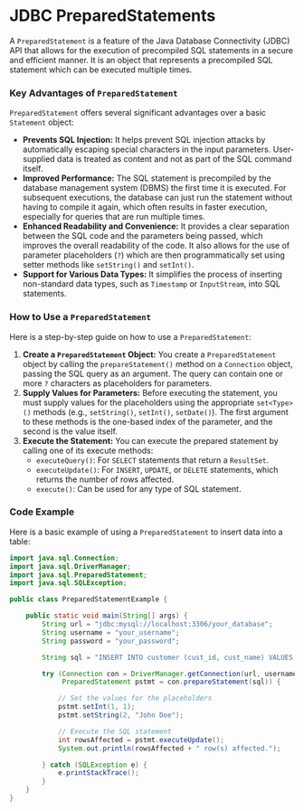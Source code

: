 # JDBC PreparedStatements

A `PreparedStatement` is a feature of the Java Database Connectivity (JDBC) API that allows for the execution of precompiled SQL statements in a secure and efficient manner. It is an object that represents a precompiled SQL statement which can be executed multiple times.

### Key Advantages of `PreparedStatement`

`PreparedStatement` offers several significant advantages over a basic `Statement` object:

*   **Prevents SQL Injection:** It helps prevent SQL injection attacks by automatically escaping special characters in the input parameters. User-supplied data is treated as content and not as part of the SQL command itself.
*   **Improved Performance:** The SQL statement is precompiled by the database management system (DBMS) the first time it is executed. For subsequent executions, the database can just run the statement without having to compile it again, which often results in faster execution, especially for queries that are run multiple times.
*   **Enhanced Readability and Convenience:** It provides a clear separation between the SQL code and the parameters being passed, which improves the overall readability of the code. It also allows for the use of parameter placeholders (`?`) which are then programmatically set using setter methods like `setString()` and `setInt()`.
*   **Support for Various Data Types:** It simplifies the process of inserting non-standard data types, such as `Timestamp` or `InputStream`, into SQL statements.

### How to Use a `PreparedStatement`

Here is a step-by-step guide on how to use a `PreparedStatement`:

1.  **Create a `PreparedStatement` Object:** You create a `PreparedStatement` object by calling the `prepareStatement()` method on a `Connection` object, passing the SQL query as an argument. The query can contain one or more `?` characters as placeholders for parameters.
2.  **Supply Values for Parameters:** Before executing the statement, you must supply values for the placeholders using the appropriate `set<Type>()` methods (e.g., `setString()`, `setInt()`, `setDate()`). The first argument to these methods is the one-based index of the parameter, and the second is the value itself.
3.  **Execute the Statement:** You can execute the prepared statement by calling one of its execute methods:
    *   `executeQuery()`: For `SELECT` statements that return a `ResultSet`.
    *   `executeUpdate()`: For `INSERT`, `UPDATE`, or `DELETE` statements, which returns the number of rows affected.
    *   `execute()`: Can be used for any type of SQL statement.

### Code Example

Here is a basic example of using a `PreparedStatement` to insert data into a table:

```java
import java.sql.Connection;
import java.sql.DriverManager;
import java.sql.PreparedStatement;
import java.sql.SQLException;

public class PreparedStatementExample {

    public static void main(String[] args) {
        String url = "jdbc:mysql://localhost:3306/your_database";
        String username = "your_username";
        String password = "your_password";

        String sql = "INSERT INTO customer (cust_id, cust_name) VALUES (?, ?)";

        try (Connection con = DriverManager.getConnection(url, username, password);
             PreparedStatement pstmt = con.prepareStatement(sql)) {

            // Set the values for the placeholders
            pstmt.setInt(1, 1);
            pstmt.setString(2, "John Doe");

            // Execute the SQL statement
            int rowsAffected = pstmt.executeUpdate();
            System.out.println(rowsAffected + " row(s) affected.");

        } catch (SQLException e) {
            e.printStackTrace();
        }
    }
}
```

